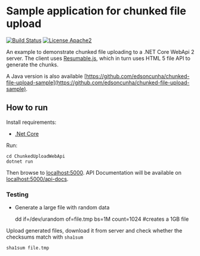 # Sample application for chunked file upload
[![Build Status](https://travis-ci.org/edsoncunha/chunked-file-upload-csharp.svg?branch=master)](https://travis-ci.org/edsoncunha/chunked-file-upload-csharp)
[![License Apache2](https://img.shields.io/hexpm/l/plug.svg)](http://www.apache.org/licenses/LICENSE-2.0)

An example to demonstrate chunked file uploading to a .NET Core WebApi 2 server.
The client uses [Resumable.js](https://github.com/23/resumable.js), which in turn uses HTML 5 file API to generate the chunks.

A Java version is also available [https://github.com/edsoncunha/chunked-file-upload-sample](https://github.com/edsoncunha/chunked-file-upload-sample). 

## How to run

Install requirements:

- [.Net Core](https://www.microsoft.com/net/download)

Run:

    cd ChunkedUploadWebApi
    dotnet run

Then browse to [localhost:5000](http://localhost:5000).
API Documentation will be available on [localhost:5000/api-docs](http://localhost:5000/api-docs).


### Testing

* Generate a large file with random data

    dd if=/dev/urandom of=file.tmp bs=1M count=1024 #creates a 1GB file



Upload generated files, download it from server and check whether the checksums match with ``sha1sum``

    sha1sum file.tmp

